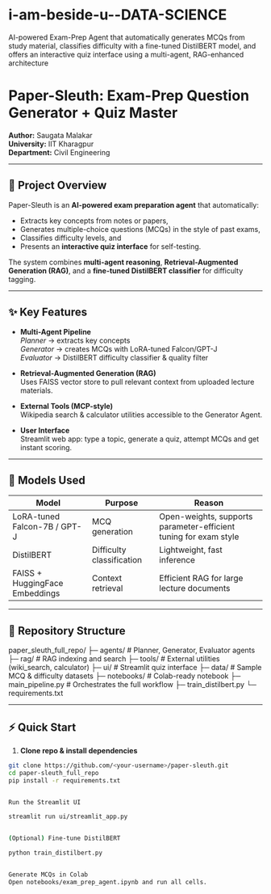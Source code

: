 # i-am-beside-u--DATA-SCIENCE
AI-powered Exam-Prep Agent that automatically generates MCQs from study material, classifies difficulty with a fine-tuned DistilBERT model, and offers an interactive quiz interface using a multi-agent, RAG-enhanced architecture
# Paper-Sleuth: Exam-Prep Question Generator + Quiz Master

**Author:** Saugata Malakar  
**University:** IIT Kharagpur  
**Department:** Civil Engineering

---

## 🚀 Project Overview
Paper-Sleuth is an **AI-powered exam preparation agent** that automatically:
* Extracts key concepts from notes or papers,
* Generates multiple-choice questions (MCQs) in the style of past exams,
* Classifies difficulty levels, and
* Presents an **interactive quiz interface** for self-testing.

The system combines **multi-agent reasoning**, **Retrieval-Augmented Generation (RAG)**, and a **fine-tuned DistilBERT classifier** for difficulty tagging.

---

## ✨ Key Features
- **Multi-Agent Pipeline**  
  *Planner* → extracts key concepts  
  *Generator* → creates MCQs with LoRA-tuned Falcon/GPT-J  
  *Evaluator* → DistilBERT difficulty classifier & quality filter  

- **Retrieval-Augmented Generation (RAG)**  
  Uses FAISS vector store to pull relevant context from uploaded lecture materials.

- **External Tools (MCP-style)**  
  Wikipedia search & calculator utilities accessible to the Generator Agent.

- **User Interface**  
  Streamlit web app: type a topic, generate a quiz, attempt MCQs and get instant scoring.

---

## 🧠 Models Used
| Model | Purpose | Reason |
|------|--------|-------|
| LoRA-tuned Falcon-7B / GPT-J | MCQ generation | Open-weights, supports parameter-efficient tuning for exam style |
| DistilBERT | Difficulty classification | Lightweight, fast inference |
| FAISS + HuggingFace Embeddings | Context retrieval | Efficient RAG for large lecture documents |

---

## 📂 Repository Structure
paper_sleuth_full_repo/
├─ agents/ # Planner, Generator, Evaluator agents
├─ rag/ # RAG indexing and search
├─ tools/ # External utilities (wiki_search, calculator)
├─ ui/ # Streamlit quiz interface
├─ data/ # Sample MCQ & difficulty datasets
├─ notebooks/ # Colab-ready notebook
├─ main_pipeline.py # Orchestrates the full workflow
├─ train_distilbert.py
└─ requirements.txt


---

## ⚡ Quick Start
1. **Clone repo & install dependencies**
```bash
git clone https://github.com/<your-username>/paper-sleuth.git
cd paper-sleuth_full_repo
pip install -r requirements.txt


Run the Streamlit UI

streamlit run ui/streamlit_app.py


(Optional) Fine-tune DistilBERT

python train_distilbert.py


Generate MCQs in Colab
Open notebooks/exam_prep_agent.ipynb and run all cells.
